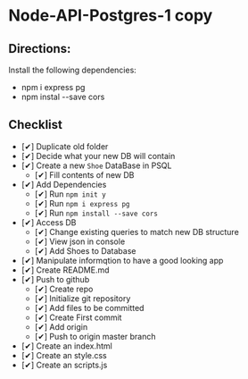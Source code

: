 # Node-API-Postgres-1 copy
## Directions:
Install the following dependencies:
* npm i express pg
* npm instal --save cors

## Checklist
* [✔] Duplicate old folder
* [✔] Decide what your new DB will contain
* [✔] Create a new <code>Shoe</code> DataBase in PSQL
    * [✔] Fill contents of new DB
* [✔] Add Dependencies
    * [✔] Run <code>npm init y </code>
    * [✔] Run <code>npm i express pg</code>
    * [✔] Run <code>npm install --save cors</code>
* [✔] Access DB
    * [✔] Change existing queries to match new DB structure
    * [✔] View json in console
    * [✔] Add Shoes to Database
* [✔] Manipulate informqtion to have a good looking app
* [✔] Create README.md 
* [✔] Push to github
    * [✔] Create repo
    * [✔] Initialize git repository
    * [✔] Add files to be committed 
    * [✔] Create First commit 
    * [✔] Add origin
    * [✔] Push to origin master branch 
* [✔] Create an index.html
* [✔] Create an style.css
* [✔] Create an scripts.js
    



<!-- CREATE TABLE sneakers (
    id serial PRIMARY KEY,
    name VARCHAR(255) NOT NULL,
    size VARCHAR(255) NOT NULL,
    image VARCHAR(255) NOT NULL,
    color VARCHAR(255) NOT NULL
); -->

<!-- INSERT INTO sneakers(name,size,image,color) VALUES ('RILEY 2 VELCRO STRAP','10','https://cdn.shopify.com/s/files/1/0079/6740/8228/products/RILEY-2-VS_BLACK-SUEDE_MS2200092A00_BLKSD_02_1200x.jpg?v=1589521940','black'); -->